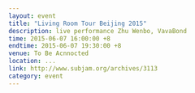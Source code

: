 ```yaml
---
layout: event
title: "Living Room Tour Beijing 2015"
description: live performance Zhu Wenbo, VavaBond
time: 2015-06-07 16:00:00 +8
endtime: 2015-06-07 19:30:00 +8
venue: To Be Acnnocted
location: ...
link: http://www.subjam.org/archives/3113
category: event
---
```

